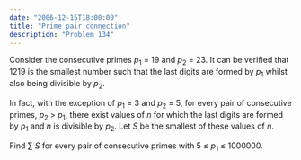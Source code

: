 ```yaml
---
date: "2006-12-15T18:00:00"
title: "Prime pair connection"
description: "Problem 134"
---
```


<p>Consider the consecutive primes <i>p</i><sub>1</sub> = 19 and <i>p</i><sub>2</sub> = 23. It can be verified that 1219 is the smallest number such that the last digits are formed by <i>p</i><sub>1</sub> whilst also being divisible by <i>p</i><sub>2</sub>.</p>
<p>In fact, with the exception of <i>p</i><sub>1</sub> = 3 and <i>p</i><sub>2</sub> = 5, for every pair of consecutive primes, <i>p</i><sub>2</sub> &gt; <i>p</i><sub>1</sub>, there exist values of <i>n</i> for which the last digits are formed by <i>p</i><sub>1</sub> and <i>n</i> is divisible by <i>p</i><sub>2</sub>. Let <i>S</i> be the smallest of these values of <i>n</i>.</p>
<p>Find ∑ <i>S</i> for every pair of consecutive primes with 5 ≤ <i>p</i><sub>1</sub> ≤ 1000000.</p>

